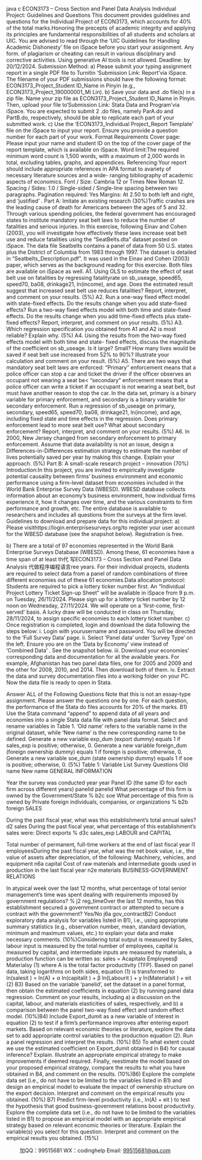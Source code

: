 java c
ECON3173 – Cross Section and   Panel   Data Analysis
Individual Project: Guidelines and   Questions
This document provides guidelines and questions for the Individual Project of   ECON3173,   which accounts for 40%   of   the total   marks.Honoring the   precepts   of academic   integrity   and   applying   its   principles   are   fundamental   responsibilities   of all   students   and   scholars   at   UIC.   You   are   advised   to   read   through   the   ‘UIC   Guidelines   for   Handling   Academic   Dishonesty’   file   on   iSpace   before   you   start   your assignment. Any form. of   plagiarism or cheating can result in various disciplinary and   corrective   activities. Using   generative   AI   tools   is   not   allowed.
Deadline: by 20/12/2024.   Submission Method:
a)          Please       submit      your      typing      assignment      report      in      a      single       PDF      file      to      Turnitin   ‘Submission   Link:   Report’via   iSpace.   The   filename   of   your   PDF   submissions   should have      the      following      format:   ECON3173_Project_Student      ID_Name      in      Pinyin         (e.g.,   ECON3173_Project_190000001_Mi   Lin).
b)          Save          your          data             and          .do          file(s)             in          a             zip          file.          Name             your          zip          file             as   ECON3173_Project_Student ID_Name in Pinyin. Then, upload your file to‘Submission   Link:    Stata    Data    and    Program’via    iSpace.    You    are    expected    to    submit    2    .do    files,
namely   ParA.do   and   PartB.do,   respectively,   should   be   able   to   replicate   each   part   of   your submitted work.
c)          Use   the   ‘ECON3173_Individual    Project_Report   Template’   file   on   the   iSpace   to   input   your report.   Ensure you provide a question   number   for   each   part   of   your work.
Format Requirements
Cover page:
Please   input   your   name   and   student   ID   on   the   top   of the   cover   page   of   the report template, which is   available on   iSpace.
Word limit:The    required    minimum      word       count    is       1,500    words,      with      a   maximum   of 2,000 words   in total,   excluding tables,   graphs,   and   appendices.
Referencing:Your      report      should      include      appropriate      references      in    APA   format   to   avariety   of   necessary   literature   sources   and   a   wide-   ranging bibliography of academic aspects of economics.
Font /   Size:
Cambria   12 or Times   New   Roman   12.
Spacing /   Sides:
1.0 / Single-sided / Single-line spacing between two paragraphs.
Pagination required:
Yes
Margins:
At   2.50 to both left and right,   and   ‘justified’   .
Part A: Imitate an existing research   (30%)Traffic crashes are the leading cause of   death for Americans between the ages of 5 and 32.   Through   various    spending    policies,    the    federal    government    has    encouraged    states    to   institute mandatory seat belt laws to reduce the   number   of fatalities   and   serious   injuries.   In   this   exercise,   following   Einav   and   Cohen   (2003),   you   will   investigate   how   effectively   these   laws   increase   seat   belt   use   and   reduce   fatalities   using   the   “SeatBelts.dta”   dataset   posted   on   iSpace.   The   data   file   Seatbelts   contains   a   panel   of data   from   50   U.S.   states   plus   the       District       of         Columbia          from       1983         through          1997.          The       dataset       is          detailed       in   “Seatbelts_Description.pdf”.    It    was    used    in   the    Einav    and    Cohen    (2003)    paper,    which   serves   as the background   reading   for this   exercise.       Both   files   are   available   on   iSpace   as   well.
A1.          Using       OLS      to      estimate      the      effect      of    seat       belt      use      on      fatalities      by      regressing   fatalityrate   on   sb_useage,   speed65,   speed70,   ba08,   drinkage21,   ln(income),   and   age.   Does   the   estimated   result   suggest   that   increased   seat   belt   use   reduces   fatalities?   Report, interpret, and   comment on your results.   (5%)
A2.          Run    a    one-way    fixed    effect   model   with   state-fixed    effects.    Do   the   results    change   when you add state-fixed effects? Run a   two-way   fixed   effects   model with   both   time   and   state-fixed   effects.   Do   the   results   change   when   you   add   time-fixed   effects   plus   state-fixed   effects?   Report, interpret, and   comment on your results.   (5%)
A3.          Which    regression    specification    you    obtained      from    A1      and    A2      is      most      reliable?   Explain why.   (5%)
A4.          Using   the   results   from   the   two-way   fixed   effects   model   with   both   time   and   state-   fixed effects, discuss the magnitude of   the coefficient on sb_useage. Is it large? Small?   How    many    lives    would    be    saved    if    seat    belt    use      increased      from      52%    to      90%?   Illustrate your calculation and   comment on your result.   (5%)
A5.          There      are      two      ways      that      mandatory      seat      belt      laws      are       enforced:      “Primary”   enforcement   means   that   a   police   officer   can   stop   a   car   and   ticket   the   driver   if the      officer    observes    an    occupant    not    wearing    a    seat    be<    “secondary”      enforcement      means that a police officer can write a ticket if   an occupant is not wearing a seat belt,      but   must   have   another   reason   to   stop   the   car.   In   the   data   set,   primary   is   a   binary      variable   for primary   enforcement,   and secondary is   a binary variable   for   secondary      enforcement. Run a regression of   sb_useage on   primary,   secondary,   speed65,   speed70,      ba08,   drinkage21,   ln(income),   and   age,   including   fixed   state   and   time   effects   in   the      regression.    Does    primary    enforcement    lead    to    more      seat    belt      use?    What      about      secondary enforcement?   Report, interpret, and comment   on your   results.   (5%)
A6.          In   2000, New Jersey changed from   secondary   enforcement   to   primary   enforcement.   Assume   that   data   availability   is   not   an   issue,   design   a   Differences-in-Differences   estimation   strategy   to   estimate   the   number   of   lives   potentially   saved   per   year   by   making this change.   Explain your approach.   (5%)
Part B: A small-scale research project –   innovation   (70%)   Introduction:In this project, you are invited to empirically investigate potential causality between firms’   business      environment      and      economic      performance      using      a      firm-level      dataset      from      economies      included      in      the      World      Bank      Enterprise      Survey      Data      (WBESD).      WBESD      database   collects information about an economy’s business   environment,   how   individual      firms    experience    it,      how      it      changes      over      time,      and      the      various      constraints      to      firm      performance and growth, etc. The entire database is available to researchers and includes      all questions from the surveys   at   the   firm   level.
Guidelines to download and prepare data for   this   individual   project:
a)       Please   visithttps://login.enterprisesurveys.org/to   register   your   user   account   for   the   WBESD database   (see the snapshot below).   Registration is   free.
   
b)      There   are   a total   of 97   economies   represented   in the World   Bank   Enterprise   Surveys   Database   (WBESD).   Among   these,   61   economies   have   a   time   span   of   at   least   th代 写ECON3173 – Cross Section and Panel Data Analysis
代做程序编程语言ree   years.   For their   individual   projects,   students   are   required   to   select   data   from   a   panel   of random combinations of   three different economies   out   of   these   61   economies.Data allocation protocol:   Students are required to pick   a   lottery   ticker   number   first.   An   “Individual   Project   Lottery Ticket Sign-up   Sheet” will be available in   iSpace   from   9   p.m.   on   Tuesday,   26/11/2024.   Please   sign   up   for   a   lottery   ticket   number   by   12   noon   on Wednesday,   27/11/2024. We will operate on a   'first-come,   first-served'   basis.
A   lucky   draw   will   be   conducted   in   class   on   Thursday,   28/11/2024,   to   assign   specific   economies to each lottery ticket   number.
c)       Once registration is completed, login and download the data following the steps below:
i.             Login with yourusername and password. You will   be   directed   to   the ‘Full   Survey Data’ page.
ii.             Select ‘Panel data’ under ‘Survey Type’   on   the   left.   Ensure   you   are   on   the ‘Data   by   Economy’ view instead   of   ‘Combined   Data’   .   See the snapshot below.
iii.             Download    your    economies’    corresponding    data   and   documentation   for   all   the   available years.
For example, Afghanistan has two panel data files,   one   for   2005   and   2009   and   the   other for   2008,   2010, and   2014. Then   download both   of   them.
iv.             Extract the data and survey documentation files into   a working folder   on your   PC.   Now the   data file is   ready to   open   in   Stata.
   
Answer ALL of   the Following Questions
Note   that   this   is   not   an   essay-type   assignment.   Please   answer   the   questions   one   by   one.   For each question, the performance   of   the   Stata   do files   accounts   for   20%   of   the   marks.
B1)       Use the Stata command “append”   to   append   data   of   all years   and   economies   into   a   single Stata data file with panel data   format.   Select   and   rename variables   in   Table   1.   ‘Old   name’   refers   to   the   variable   name   in   the   original   dataset,   while   ‘New   name’   is   the   new    corresponding   name   to   be    defined.       Generate    a    new    variable    exp_dum   (export    dummy)    equals    1    if   sales_exp    is    positive;      otherwise,      0.      Generate      a      new   variable foreign_dum    (foreign    ownership    dummy)    equals    1   if   foreign   is   positive;   otherwise, 0. Generate a new variable soe_dum   (state ownership dummy)   equals   1   if   soe is positive;   otherwise,   0.   (5%)
Table   1: Variable List
Survey Questions
Old   name
New name
GENERAL INFORMATION
   
   
Year the survey was   conducted
year
year
Panel   ID   (the same   ID for each firm   across   different years)
panelid
panelid
What percentage of   this firm is   owned by the   Government/State   %
b2c
soe
What       percentage          of       this       firm          is       owned          by       Private          foreign   individuals,   companies, or organizations %
b2b
foreign
SALES
   
   
During    the    past    fiscal    year,      what    was      this      establishment’s      total   annual sales?
d2
sales
During the past fiscal year, what percentage of   this   establishment’s   sales were:   Direct exports   %
d3c
sales_exp
LABOUR and CAPITAL
   
   
Total   number    of   permanent,   full-time   workers   at   the    end    of   last   fiscal year
l1
employeesDuring   the   past   fiscal   year,   what   was   the   net   book   value,   i.e.,   the   value      of    assets      after    depreciation,       of    the      following:       Machinery,   vehicles, and   equipment
n6a
capital
Cost of raw materials   and intermediate goods used in   production   in   the last   fiscal year
n2e
materials
BUSINESS-GOVERNMENT RELATIONS
   
   In   atypical week   over the   last   12   months, what   percentage   of total senior    management’s    time   was    spent    dealing    with    requirements   imposed by government regulations? %
j2
reg_timeOver       the       last          12       months,       has         this          establishment       secured          a   government    contract    or   attempted   to    secure   a    contract   with   the   government? Yes/No
j6a
gov_contractB2)       Conduct   exploratory   data   analysis   for variables listed   in   B1),   i.e.,   using   appropriate   summary   statistics   (e.g.,   observation   number,   mean,   standard   deviation,   minimum   and   maximum   values,   etc.)   to   explain   your   data   and   make   necessary   comments.                       (10%)Considering   total    output   is    measured   by   Sales,   labour   input   is   measured   by   the   total   number      of    employees,       capital      is      measured      by      capital,      and      intermediate      inputs      are   measured by materials, a production function   can be   written   as:
sales   = Acapitalα   Employeesβ   Materialsy                                                                                                                                                                                       (1)
where A   is the total   factor   productivity   (TFP).   Based   on   panel   data,   taking   logarithms   on   both sides,   equation   (1) is transformed to
ln(salesit   )   =   ln(A)   + α ln(capitalit   )   + β ln(Labourit   )   + y   ln(Materialsit   )   + eit                                 (2)
B3)       Based    on   the   variable   ‘panelid’,    set   the   dataset   in   a   panel   format,   then   obtain   the   estimated   coefficients   in   equation   (2)   by   running   panel   data   regression.   Comment   on    your    results,    including    a)    a    discussion      on      the      capital,      labour,      and      materials   elasticities   of sales,   respectively,   and   b)   a   comparison   between   the   panel   two-way   fixed   effect and random effect   model.   (10%)B4)       Include    Export_dumit          as a new variable of   interest in equation (2) to test if   a firm’s         performance   improves   after   entering   export   markets.   Based   on   relevant   economic         theories   or   literature,   explore   the   data   set   to   add   appropriate   control   variables   to         the production equation   (2). Run a panel regression and interpret the results.   (10%)
B5)       To   what   extent   could   we   use   the   estimated   coefficient   on      Export_dumit            obtained in   B4)   for   causal   inference?   Explain.   Illustrate   an   appropriate   empirical   strategy to   make   improvements   if   deemed   required.   Finally,   reestimate   the   model   based   on   your proposed empirical strategy, compare the results to what you have obtained in   B4, and   comment on the   results.   (10%)B6)       Explore   the   complete   data   set   (i.e.,   do   not   have to   be   limited   to   the   variables   listed      in B1) and design an empirical   model to   evaluate   the   impact   of ownership   structure      on the export decision. Interpret and comment on the empirical results   you obtained.       (10%)
B7)       Predict    firm-level    productivity    (i.e.,      ln(A)   +   eit   )   to   test   the    hypothesis   that   good   business-government   relations   boost   productivity.   Explore   the   complete   data   set   (i.e.,   do not have to be   limited   to   the   variables   listed   in   B1)   to   propose   an   empirical   model with   an appropriate   empirical   strategy based   on   relevant   economic theories   or    literature.    Explain    the    variable(s)    you    select    for    this    question.    Interpret    and   comment on the   empirical results you obtained.   (15%)





         
加QQ：99515681  WX：codinghelp  Email: 99515681@qq.com
